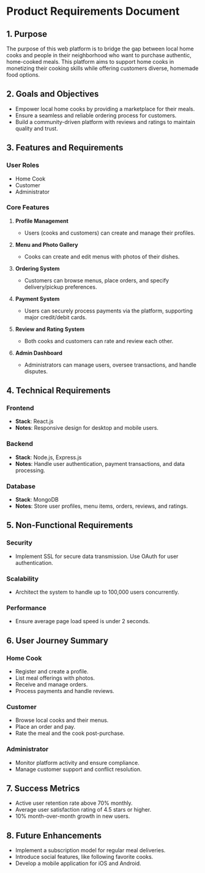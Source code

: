 # Product Requirements Document

## 1. Purpose
The purpose of this web platform is to bridge the gap between local home cooks and people in their neighborhood who want to purchase authentic, home-cooked meals. This platform aims to support home cooks in monetizing their cooking skills while offering customers diverse, homemade food options.

## 2. Goals and Objectives
- Empower local home cooks by providing a marketplace for their meals.
- Ensure a seamless and reliable ordering process for customers.
- Build a community-driven platform with reviews and ratings to maintain quality and trust.

## 3. Features and Requirements

### User Roles
- Home Cook
- Customer
- Administrator

### Core Features
1. **Profile Management**
   - Users (cooks and customers) can create and manage their profiles.

2. **Menu and Photo Gallery**
   - Cooks can create and edit menus with photos of their dishes.

3. **Ordering System**
   - Customers can browse menus, place orders, and specify delivery/pickup preferences.

4. **Payment System**
   - Users can securely process payments via the platform, supporting major credit/debit cards.

5. **Review and Rating System**
   - Both cooks and customers can rate and review each other.

6. **Admin Dashboard**
   - Administrators can manage users, oversee transactions, and handle disputes.

## 4. Technical Requirements

### Frontend
- **Stack**: React.js
- **Notes**: Responsive design for desktop and mobile users.

### Backend
- **Stack**: Node.js, Express.js
- **Notes**: Handle user authentication, payment transactions, and data processing.

### Database
- **Stack**: MongoDB
- **Notes**: Store user profiles, menu items, orders, reviews, and ratings.

## 5. Non-Functional Requirements

### Security
- Implement SSL for secure data transmission. Use OAuth for user authentication.

### Scalability
- Architect the system to handle up to 100,000 users concurrently.

### Performance
- Ensure average page load speed is under 2 seconds.

## 6. User Journey Summary

### Home Cook
- Register and create a profile.
- List meal offerings with photos.
- Receive and manage orders.
- Process payments and handle reviews.

### Customer
- Browse local cooks and their menus.
- Place an order and pay.
- Rate the meal and the cook post-purchase.

### Administrator
- Monitor platform activity and ensure compliance.
- Manage customer support and conflict resolution.

## 7. Success Metrics
- Active user retention rate above 70% monthly.
- Average user satisfaction rating of 4.5 stars or higher.
- 10% month-over-month growth in new users.

## 8. Future Enhancements
- Implement a subscription model for regular meal deliveries.
- Introduce social features, like following favorite cooks.
- Develop a mobile application for iOS and Android.